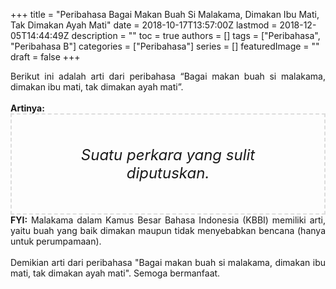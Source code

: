 +++
title = "Peribahasa Bagai Makan Buah Si Malakama, Dimakan Ibu Mati, Tak Dimakan Ayah Mati"
date = 2018-10-17T13:57:00Z
lastmod = 2018-12-05T14:44:49Z
description = ""
toc = true
authors = []
tags = ["Peribahasa", "Peribahasa B"]
categories = ["Peribahasa"]
series = []
featuredImage = ""
draft = false
+++

<div dir="ltr" style="text-align: left;" trbidi="on"><div style="text-align: justify;">Berikut ini adalah arti dari peribahasa “Bagai makan buah si malakama, dimakan ibu mati, tak dimakan ayah mati”.</div><br /><div style="text-align: justify;"><b>Artinya:</b></div><div style="border: 2px dashed #ddd; font-size: 24px; height: auto; margin: 0 auto; padding: 50px; text-align: center; width: auto;"><i>Suatu perkara yang sulit diputuskan.</i></div><div style="text-align: justify;"><b>FYI:</b> Malakama dalam Kamus Besar Bahasa Indonesia (KBBI) memiliki arti, yaitu buah yang baik dimakan maupun tidak menyebabkan bencana (hanya untuk perumpamaan).<br /><br /></div><div style="text-align: justify;">Demikian arti dari peribahasa "Bagai makan buah si malakama, dimakan ibu mati, tak dimakan ayah mati". Semoga bermanfaat.</div></div>
